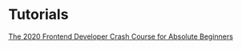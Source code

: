 # Tutorials

[The 2020 Frontend Developer Crash Course for Absolute Beginners](https://www.youtube.com/watch?v=QA0XpGhiz5w&t=296s)
